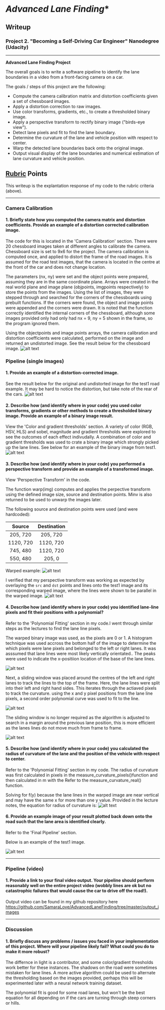 # *Advanced Lane Finding** 
## Writeup 
### Project 2. "Becoming a Self-Driving Car Engineer" Nanodegree (Udacity)

---

**Advanced Lane Finding Project**

The overall goals is to write a software pipeline to identify the lane boundaries in a video from a front-facing camera on a car.

The goals / steps of this project are the following:

* Compute the camera calibration matrix and distortion coefficients given a set of chessboard images.
* Apply a distortion correction to raw images.
* Use color transforms, gradients, etc., to create a thresholded binary image.
* Apply a perspective transform to rectify binary image ("birds-eye view").
* Detect lane pixels and fit to find the lane boundary.
* Determine the curvature of the lane and vehicle position with respect to center.
* Warp the detected lane boundaries back onto the original image.
* Output visual display of the lane boundaries and numerical estimation of lane curvature and vehicle position.

[//]: # (Image References)

[image1]: ./output_examples/UndistortedChessboard.png "Undistorted Chessboard"
[image2]: ./output_examples/Undistortedcar.png "Undistorted Car"
[image3]: ./output_examples/binary.png "Binary Example"
[image4]: ./output_examples/Warpedexample.jpg "Warped Example"
[image5]: ./output_examples/WarpedPoints_example.jpg "Warped Example with Points"
[image6]: ./output_examples/Histogram.png "Histogram"
[image7]: ./output_examples/SlidingWindow.png "Sliding Window"
[image8]: ./output_examples/SlidingWindow2.png "Sliding Window 2"
[image9]: ./output_examples/RadiusCurve.png "Radius Equation"
[image10]: ./output_examples/FinalPipeline.png "Final Example"

[video1]: ./output_examples/project_video_ouput.mp4 "Video"

## [Rubric](https://review.udacity.com/#!/rubrics/571/view) Points

This writeup is the explantation response of my code to the rubric criteria (above).

---

### Camera Calibration

#### 1. Briefly state how you computed the camera matrix and distortion coefficients. Provide an example of a distortion corrected calibration image.

The code for this is located in the 'Camera Calibration' section. There were 20 chessboard images taken at different angles  to calibrate the camera. Chessboard size is set to 9x6 for the project. The camera calibration is computed once, and applied to distort the frame of the road images. It is assumed for the road test images, that the camera is located in the centre at the front of the car and does not change location. 

The parameters (nx, ny) were set and the object points were prepared, assuming they are in the same coordinate plane. Arrays were created in the real world plane and image plane (objpoints, imgpoints respectively) to store the points from the images. Using the list of images, they were stepped through and searched for the corners of the chessboards using prebuilt functions. If the corners were found, the object and image points were appended and the corners were drawn. It is noted that the function correctly identified the internal corners of the chessboard, although some images provided only had only had nx = 9, ny = 5 shown in the frame, so the program ignored them. 

Using the objectpoints and image points arrays, the camera calibration and distortion coefficients were calculated, performed on the image and returned an undistorted image. See the result below for the chessboard image. 
![alt text][image1]


### Pipeline (single images)

#### 1. Provide an example of a distortion-corrected image.

See the result below for the original and undistorted image for the test1 road example. It may be hard to notice the distortion, but take note of the rear of the cars.
![alt text][image2]


#### 2. Describe how (and identify where in your code) you used color transforms, gradients or other methods to create a thresholded binary image.  Provide an example of a binary image result.

View the 'Color and gradient thresholds' section. 
A variety of color (RGB, HSV, HLS) and  sobel, magnitude and gradient thresholds were explored to see the outcomes of each effect indivudally. A combination of color and gradient thresholds was used to crate a binary image which strongly picked up the lane lines. See below for an example of the binary image from test1.
![alt text][image3]

#### 3. Describe how (and identify where in your code) you performed a perspective transform and provide an example of a transformed image.

View 'Perspective Transform' in the code. 

The function warp(img) computes and applies the perpective transform using the defined image size, source and destination points. Minv is also returned to be used to unwarp the images later.

The following source and destination points were used (and were hardcoded):

| Source        | Destination   | 
|:-------------:|:-------------:| 
| 205, 720      |  205, 720     | 
| 1120, 720     | 1120, 720     |
| 745, 480      | 1120, 720     |
| 550, 480      | 205, 0        |
    
Warped example:
![alt text][image4]

I verified that my perspective transform was working as expected by overlaying the `src` and `dst` points and lines onto the test1 image and its corresponding warped image, where the lines were shown to be parallel in the warped image. 
![alt text][image5]

#### 4. Describe how (and identify where in your code) you identified lane-line pixels and fit their positions with a polynomial?

Refer to the 'Polynomial Fitting' section in my code.I went through similar steps as the lectures to find the lane line pixels. 

The warped binary image was used, as the pixels are 0 or 1. A histogram technique was used accross the bottom half of the image to determine the which pixels were lane pixels and belonged to the left or right lanes. It was asssumed that lane lines were most likely vertically orientated.. The peaks were used to indicate the x-positiion location of the base of the lane lines. 

![alt text][image6]

Next, a sliding window was placed around the centres of the left and right lanes to track the lines to the top of the frame. Here, the lane lines were split into their left and right hand sides. This iterates through the actiaved pixels to track the curvature. using the x and y pixel positions from the lane line pixels, a second order polynomial curve was used to fit to the line. 

![alt text][image7]

The sliding window is no longer required as the algorithm is adjusted to search in a margin around the previous lane position, this is more efficient as the lanes lines do not move much from frame to frame.

![alt text][image8]

#### 5. Describe how (and identify where in your code) you calculated the radius of curvature of the lane and the position of the vehicle with respect to center.

Refer to the 'Polynomial Fitting' section in my code. The radius of curvature was first calculated in pixels in the measure_curvature_pixels()function and then calculated in m with the Refer to the measure_curvature_real() function.

Solving for f(y) because the lane lines in the warped image are near vertical and may have the same x for more than one y value. Provided in the lecture notes, the equation for radius of curvature is:
![alt text][image9]


#### 6. Provide an example image of your result plotted back down onto the road such that the lane area is identified clearly.

Refer to the 'Final Pipeline' section. 

Below is an example of the test1 image.

![alt text][image10]

---

### Pipeline (video)

#### 1. Provide a link to your final video output.  Your pipeline should perform reasonably well on the entire project video (wobbly lines are ok but no catastrophic failures that would cause the car to drive off the road!).

Output video can be found in my github repository here
https://github.com/SamaraLove/AdvancedLaneFinding/tree/master/output_images 

---

### Discussion

#### 1. Briefly discuss any problems / issues you faced in your implementation of this project.  Where will your pipeline likely fail?  What could you do to make it more robust?

The differnce in light is a contributor, and some color/gradient thresholds work better for these instances. The shadows on the road were sometimes mistaken for lane lines. A more active algorithm could be used to alternate the thresholding based on the images provided, perhaps this will be experimented later with a neural network training dataset. 

The polynomial fit is good for some road lanes, but won't be the best equation for all depending on if the cars are turning through steep corners or hills. 
